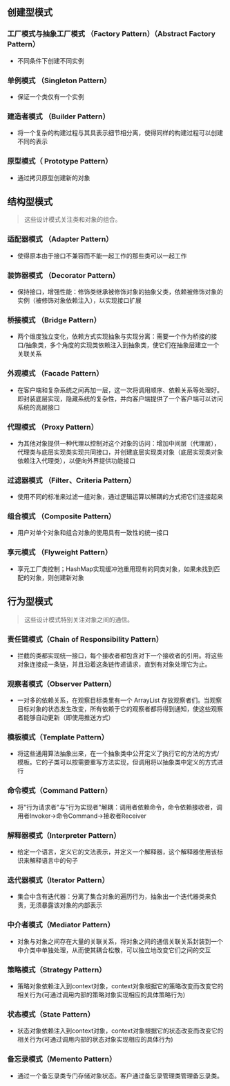 ## 创建型模式
### 工厂模式与抽象工厂模式 （Factory Pattern）（Abstract Factory Pattern）
- 不同条件下创建不同实例

### 单例模式 （Singleton Pattern）
- 保证一个类仅有一个实例

### 建造者模式 （Builder Pattern）
- 将一个复杂的构建过程与其具表示细节相分离，使得同样的构建过程可以创建不同的表示

### 原型模式（ Prototype Pattern）
- 通过拷贝原型创建新的对象

## 结构型模式
> 这些设计模式关注类和对象的组合。
### 适配器模式 （Adapter Pattern）
- 使得原本由于接口不兼容而不能一起工作的那些类可以一起工作

### 装饰器模式 （Decorator Pattern）
- 保持接口，增强性能：修饰类继承被修饰对象的抽象父类，依赖被修饰对象的实例（被修饰对象依赖注入），以实现接口扩展

### 桥接模式 （Bridge Pattern）
- 两个维度独立变化，依赖方式实现抽象与实现分离：需要一个作为桥接的接口/抽象类，多个角度的实现类依赖注入到抽象类，使它们在抽象层建立一个关联关系

### 外观模式 （Facade Pattern）
- 在客户端和复杂系统之间再加一层，这一次将调用顺序、依赖关系等处理好。即封装底层实现，隐藏系统的复杂性，并向客户端提供了一个客户端可以访问系统的高层接口

### 代理模式 （Proxy Pattern）
- 为其他对象提供一种代理以控制对这个对象的访问：增加中间层（代理层），代理类与底层实现类实现共同接口，并创建底层实现类对象（底层实现类对象依赖注入代理类），以便向外界提供功能接口

### 过滤器模式 （Filter、Criteria Pattern）
- 使用不同的标准来过滤一组对象，通过逻辑运算以解耦的方式把它们连接起来

### 组合模式 （Composite Pattern）
- 用户对单个对象和组合对象的使用具有一致性的统一接口

### 享元模式 （Flyweight Pattern）
- 享元工厂类控制；HashMap实现缓冲池重用现有的同类对象，如果未找到匹配的对象，则创建新对象


## 行为型模式
> 这些设计模式特别关注对象之间的通信。

### 责任链模式（Chain of Responsibility Pattern）
- 拦截的类都实现统一接口，每个接收者都包含对下一个接收者的引用。将这些对象连接成一条链，并且沿着这条链传递请求，直到有对象处理它为止。

### 观察者模式（Observer Pattern）
- 一对多的依赖关系，在观察目标类里有一个 ArrayList 存放观察者们。当观察目标对象的状态发生改变，所有依赖于它的观察者都将得到通知，使这些观察者能够自动更新（即使用推送方式）

### 模板模式（Template Pattern）
- 将这些通用算法抽象出来，在一个抽象类中公开定义了执行它的方法的方式/模板。它的子类可以按需要重写方法实现，但调用将以抽象类中定义的方式进行

### 命令模式（Command Pattern）
- 将"行为请求者"与"行为实现者"解耦：调用者依赖命令，命令依赖接收者，调用者Invoker→命令Command→接收者Receiver

### 解释器模式（Interpreter Pattern）
- 给定一个语言，定义它的文法表示，并定义一个解释器，这个解释器使用该标识来解释语言中的句子

### 迭代器模式（Iterator Pattern）
- 集合中含有迭代器：分离了集合对象的遍历行为，抽象出一个迭代器类来负责，无须暴露该对象的内部表示

### 中介者模式（Mediator Pattern）
- 对象与对象之间存在大量的关联关系，将对象之间的通信关联关系封装到一个中介类中单独处理，从而使其耦合松散，可以独立地改变它们之间的交互

### 策略模式（Strategy Pattern）
- 策略对象依赖注入到context对象，context对象根据它的策略改变而改变它的相关行为(可通过调用内部的策略对象实现相应的具体策略行为)

### 状态模式（State Pattern）
- 状态对象依赖注入到context对象，context对象根据它的状态改变而改变它的相关行为(可通过调用内部的状态对象实现相应的具体行为)

### 备忘录模式（Memento Pattern）
- 通过一个备忘录类专门存储对象状态。客户通过备忘录管理类管理备忘录类。

